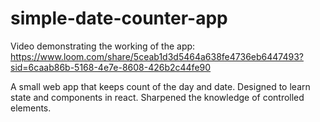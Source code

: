 # simple-date-counter-app
 Video demonstrating the working of the app: https://www.loom.com/share/5ceab1d3d5464a638fe4736eb6447493?sid=6caab86b-5168-4e7e-8608-426b2c44fe90


A small web app that keeps count of the day and date.
Designed to learn state and components in react.
Sharpened the knowledge of controlled elements.


